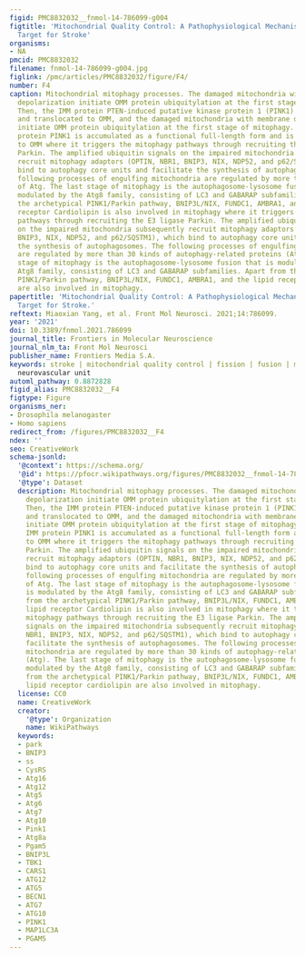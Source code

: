 ```yaml
---
figid: PMC8832032__fnmol-14-786099-g004
figtitle: 'Mitochondrial Quality Control: A Pathophysiological Mechanism and Therapeutic
  Target for Stroke'
organisms:
- NA
pmcid: PMC8832032
filename: fnmol-14-786099-g004.jpg
figlink: /pmc/articles/PMC8832032/figure/F4/
number: F4
caption: Mitochondrial mitophagy processes. The damaged mitochondria with membrane
  depolarization initiate OMM protein ubiquitylation at the first stage of mitophagy.
  Then, the IMM protein PTEN-induced putative kinase protein 1 (PINK1) is accumulated
  and translocated to OMM, and the damaged mitochondria with membrane depolarization
  initiate OMM protein ubiquitylation at the first stage of mitophagy. Then, the IMM
  protein PINK1 is accumulated as a functional full-length form and is translocated
  to OMM where it triggers the mitophagy pathways through recruiting the E3 ligase
  Parkin. The amplified ubiquitin signals on the impaired mitochondria subsequently
  recruit mitophagy adaptors (OPTIN, NBR1, BNIP3, NIX, NDP52, and p62/SQSTM1), which
  bind to autophagy core units and facilitate the synthesis of autophagosomes. The
  following processes of engulfing mitochondria are regulated by more than 30 kinds
  of Atg. The last stage of mitophagy is the autophagosome-lysosome fusion that is
  modulated by the Atg8 family, consisting of LC3 and GABARAP subfamilies. Apart from
  the archetypical PINK1/Parkin pathway, BNIP3L/NIX, FUNDC1, AMBRA1, and the lipid
  receptor Cardiolipin is also involved in mitophagy where it triggers the mitophagy
  pathways through recruiting the E3 ligase Parkin. The amplified ubiquitin signals
  on the impaired mitochondria subsequently recruit mitophagy adaptors (OPTIN, NBR1,
  BNIP3, NIX, NDP52, and p62/SQSTM1), which bind to autophagy core units to facilitate
  the synthesis of autophagosomes. The following processes of engulfing mitochondria
  are regulated by more than 30 kinds of autophagy-related proteins (Atg). The last
  stage of mitophagy is the autophagosome-lysosome fusion that is modulated by the
  Atg8 family, consisting of LC3 and GABARAP subfamilies. Apart from the archetypical
  PINK1/Parkin pathway, BNIP3L/NIX, FUNDC1, AMBRA1, and the lipid receptor cardiolipin
  are also involved in mitophagy.
papertitle: 'Mitochondrial Quality Control: A Pathophysiological Mechanism and Therapeutic
  Target for Stroke.'
reftext: Miaoxian Yang, et al. Front Mol Neurosci. 2021;14:786099.
year: '2021'
doi: 10.3389/fnmol.2021.786099
journal_title: Frontiers in Molecular Neuroscience
journal_nlm_ta: Front Mol Neurosci
publisher_name: Frontiers Media S.A.
keywords: stroke | mitochondrial quality control | fission | fusion | mitophagy |
  neurovascular unit
automl_pathway: 0.8872828
figid_alias: PMC8832032__F4
figtype: Figure
organisms_ner:
- Drosophila melanogaster
- Homo sapiens
redirect_from: /figures/PMC8832032__F4
ndex: ''
seo: CreativeWork
schema-jsonld:
  '@context': https://schema.org/
  '@id': https://pfocr.wikipathways.org/figures/PMC8832032__fnmol-14-786099-g004.html
  '@type': Dataset
  description: Mitochondrial mitophagy processes. The damaged mitochondria with membrane
    depolarization initiate OMM protein ubiquitylation at the first stage of mitophagy.
    Then, the IMM protein PTEN-induced putative kinase protein 1 (PINK1) is accumulated
    and translocated to OMM, and the damaged mitochondria with membrane depolarization
    initiate OMM protein ubiquitylation at the first stage of mitophagy. Then, the
    IMM protein PINK1 is accumulated as a functional full-length form and is translocated
    to OMM where it triggers the mitophagy pathways through recruiting the E3 ligase
    Parkin. The amplified ubiquitin signals on the impaired mitochondria subsequently
    recruit mitophagy adaptors (OPTIN, NBR1, BNIP3, NIX, NDP52, and p62/SQSTM1), which
    bind to autophagy core units and facilitate the synthesis of autophagosomes. The
    following processes of engulfing mitochondria are regulated by more than 30 kinds
    of Atg. The last stage of mitophagy is the autophagosome-lysosome fusion that
    is modulated by the Atg8 family, consisting of LC3 and GABARAP subfamilies. Apart
    from the archetypical PINK1/Parkin pathway, BNIP3L/NIX, FUNDC1, AMBRA1, and the
    lipid receptor Cardiolipin is also involved in mitophagy where it triggers the
    mitophagy pathways through recruiting the E3 ligase Parkin. The amplified ubiquitin
    signals on the impaired mitochondria subsequently recruit mitophagy adaptors (OPTIN,
    NBR1, BNIP3, NIX, NDP52, and p62/SQSTM1), which bind to autophagy core units to
    facilitate the synthesis of autophagosomes. The following processes of engulfing
    mitochondria are regulated by more than 30 kinds of autophagy-related proteins
    (Atg). The last stage of mitophagy is the autophagosome-lysosome fusion that is
    modulated by the Atg8 family, consisting of LC3 and GABARAP subfamilies. Apart
    from the archetypical PINK1/Parkin pathway, BNIP3L/NIX, FUNDC1, AMBRA1, and the
    lipid receptor cardiolipin are also involved in mitophagy.
  license: CC0
  name: CreativeWork
  creator:
    '@type': Organization
    name: WikiPathways
  keywords:
  - park
  - BNIP3
  - ss
  - CysRS
  - Atg16
  - Atg12
  - Atg5
  - Atg6
  - Atg7
  - Atg10
  - Pink1
  - Atg8a
  - Pgam5
  - BNIP3L
  - TBK1
  - CARS1
  - ATG12
  - ATG5
  - BECN1
  - ATG7
  - ATG10
  - PINK1
  - MAP1LC3A
  - PGAM5
---
```

